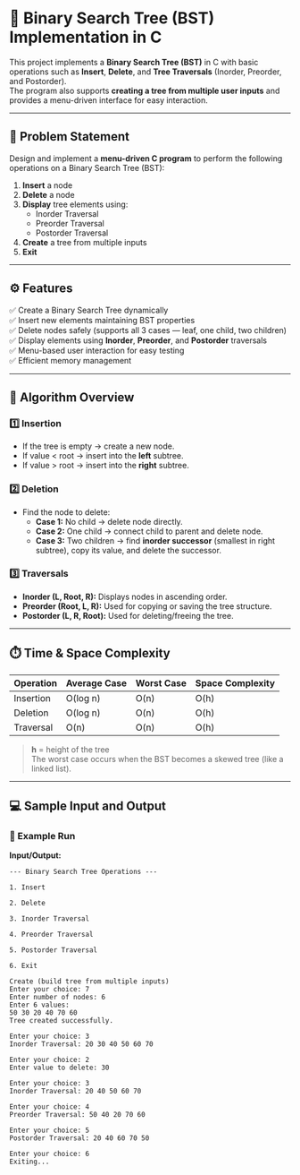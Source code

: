 # 🌳 Binary Search Tree (BST) Implementation in C

This project implements a **Binary Search Tree (BST)** in C with basic operations such as **Insert**, **Delete**, and **Tree Traversals** (Inorder, Preorder, and Postorder).  
The program also supports **creating a tree from multiple user inputs** and provides a menu-driven interface for easy interaction.

---

## 📘 Problem Statement

Design and implement a **menu-driven C program** to perform the following operations on a Binary Search Tree (BST):

1. **Insert** a node  
2. **Delete** a node  
3. **Display** tree elements using:
   - Inorder Traversal  
   - Preorder Traversal  
   - Postorder Traversal  
4. **Create** a tree from multiple inputs  
5. **Exit**

---

## ⚙️ Features

✅ Create a Binary Search Tree dynamically  
✅ Insert new elements maintaining BST properties  
✅ Delete nodes safely (supports all 3 cases — leaf, one child, two children)  
✅ Display elements using **Inorder**, **Preorder**, and **Postorder** traversals  
✅ Menu-based user interaction for easy testing  
✅ Efficient memory management  

---

## 🧠 Algorithm Overview

### **1️⃣ Insertion**
- If the tree is empty → create a new node.  
- If value < root → insert into the **left** subtree.  
- If value > root → insert into the **right** subtree.  

### **2️⃣ Deletion**
- Find the node to delete:
  - **Case 1:** No child → delete node directly.  
  - **Case 2:** One child → connect child to parent and delete node.  
  - **Case 3:** Two children → find **inorder successor** (smallest in right subtree), copy its value, and delete the successor.

### **3️⃣ Traversals**
- **Inorder (L, Root, R):** Displays nodes in ascending order.  
- **Preorder (Root, L, R):** Used for copying or saving the tree structure.  
- **Postorder (L, R, Root):** Used for deleting/freeing the tree.  

---

## ⏱️ Time & Space Complexity

| Operation | Average Case | Worst Case | Space Complexity |
|------------|---------------|-------------|------------------|
| Insertion  | O(log n)      | O(n)        | O(h)             |
| Deletion   | O(log n)      | O(n)        | O(h)             |
| Traversal  | O(n)          | O(n)        | O(h)             |

> **h** = height of the tree  
> The worst case occurs when the BST becomes a skewed tree (like a linked list).

---

## 💻 Sample Input and Output

### 🧮 Example Run

**Input/Output:**

    --- Binary Search Tree Operations ---
    
    1. Insert
    
    2. Delete
    
    3. Inorder Traversal
    
    4. Preorder Traversal
    
    5. Postorder Traversal
    
    6. Exit
    
    Create (build tree from multiple inputs)
    Enter your choice: 7
    Enter number of nodes: 6
    Enter 6 values:
    50 30 20 40 70 60
    Tree created successfully.
    
    Enter your choice: 3
    Inorder Traversal: 20 30 40 50 60 70
    
    Enter your choice: 2
    Enter value to delete: 30
    
    Enter your choice: 3
    Inorder Traversal: 20 40 50 60 70
    
    Enter your choice: 4
    Preorder Traversal: 50 40 20 70 60
    
    Enter your choice: 5
    Postorder Traversal: 20 40 60 70 50
    
    Enter your choice: 6
    Exiting...

